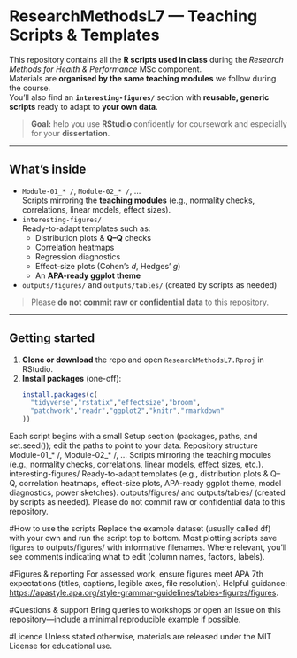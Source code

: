 # ResearchMethodsL7 — Teaching Scripts & Templates

This repository contains all the **R scripts used in class** during the *Research Methods for Health & Performance* MSc component.  
Materials are **organised by the same teaching modules** we follow during the course.  
You’ll also find an **`interesting-figures/`** section with **reusable, generic scripts** ready to adapt to **your own data**.

> **Goal:** help you use **RStudio** confidently for coursework and especially for your **dissertation**.

---

## What’s inside

- `Module-01_* /`, `Module-02_* /`, …  
  Scripts mirroring the **teaching modules** (e.g., normality checks, correlations, linear models, effect sizes).
- `interesting-figures/`  
  Ready-to-adapt templates such as:
  - Distribution plots & **Q–Q** checks
  - Correlation heatmaps
  - Regression diagnostics
  - Effect-size plots (Cohen’s *d*, Hedges’ *g*)
  - An **APA-ready ggplot theme**
- `outputs/figures/` and `outputs/tables/` (created by scripts as needed)

> Please **do not commit raw or confidential data** to this repository.

---

## Getting started

1. **Clone or download** the repo and open `ResearchMethodsL7.Rproj` in RStudio.
2. **Install packages** (one-off):
   ```r
   install.packages(c(
     "tidyverse","rstatix","effectsize","broom",
     "patchwork","readr","ggplot2","knitr","rmarkdown"
   ))


Each script begins with a small Setup section (packages, paths, and set.seed()); edit the paths to point to your data.
Repository structure
Module-01_* /, Module-02_* /, …
Scripts mirroring the teaching modules (e.g., normality checks, correlations, linear models, effect sizes, etc.).
interesting-figures/
Ready-to-adapt templates (e.g., distribution plots & Q–Q, correlation heatmaps, effect-size plots, APA-ready ggplot theme, model diagnostics, power sketches).
outputs/figures/ and outputs/tables/ (created by scripts as needed).
Please do not commit raw or confidential data to this repository.

#How to use the scripts
Replace the example dataset (usually called df) with your own and run the script top to bottom.
Most plotting scripts save figures to outputs/figures/ with informative filenames.
Where relevant, you’ll see comments indicating what to edit (column names, factors, labels).

#Figures & reporting
For assessed work, ensure figures meet APA 7th expectations (titles, captions, legible axes, file resolution). Helpful guidance: https://apastyle.apa.org/style-grammar-guidelines/tables-figures/figures.

#Questions & support
Bring queries to workshops or open an Issue on this repository—include a minimal reproducible example if possible.

#Licence
Unless stated otherwise, materials are released under the MIT License for educational use.
